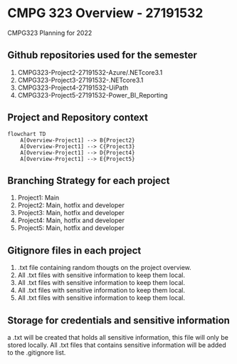 # CMPG 323 Overview - 27191532
 CMPG323 Planning for 2022

 ## Github repositories used for the semester
 1. CMPG323-Project2-27191532-Azure/.NETcore3.1 
 2. CMPG323-Project3-27191532-.NETcore3.1
 3. CMPG323-Project4-27191532-UiPath
 4. CMPG323-Project5-27191532-Power_BI_Reporting

 ## Project and Repository context
```mermaid
flowchart TD
    A[Overview-Project1] --> B{Project2}
	A[Overview-Project1] --> C{Project3}
	A[Overview-Project1] --> D{Project4}
	A[Overview-Project1] --> E{Project5}
```

## Branching Strategy for each project
 1. Project1: Main
 2. Project2: Main, hotfix and developer
 3. Project3: Main, hotfix and developer
 4. Project4: Main, hotfix and developer
 5. Project5: Main, hotfix and developer

 ## Gitignore files in each project
  1. .txt file containing random thougts on the project overview.
  2. All .txt files with sensitive information to keep them local.
  3. All .txt files with sensitive information to keep them local.
  4. All .txt files with sensitive information to keep them local.
  5. All .txt files with sensitive information to keep them local.

  ## Storage for credentials and sensitive information
  a .txt will be created that holds all sensitive information, this file will only be stored locally.
  All .txt files that contains sensitive information will be added to the .gitignore list.